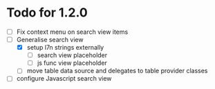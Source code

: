 # Todo for 1.2.0

- [ ] Fix context menu on search view items
- [ ] Generalise search view
  - [x] setup l7n strings externally
    - [ ] search view placeholder
    - [ ] js func view placeholder
  - [ ] move table data source and delegates to table provider classes
- [ ] configure Javascript search view
